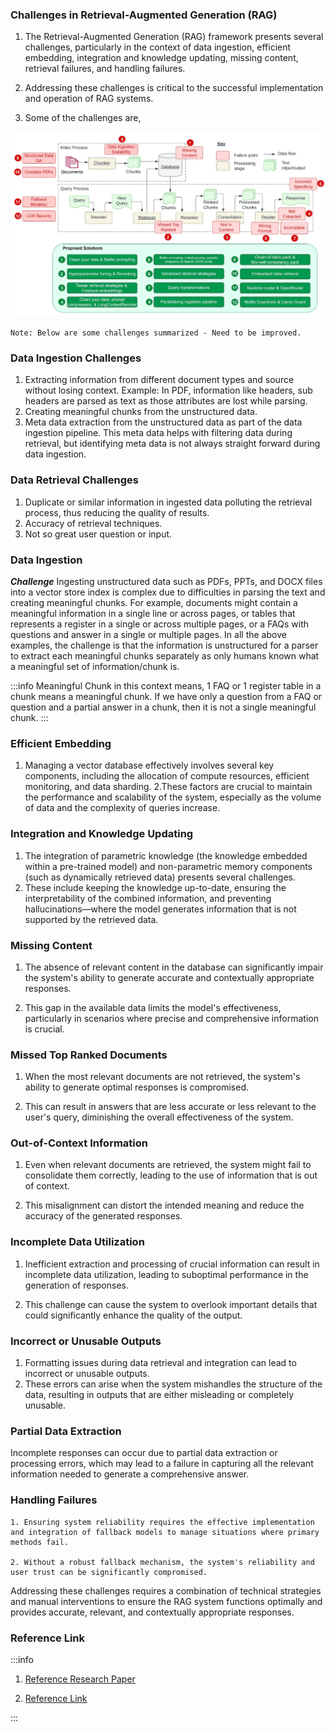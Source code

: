 ### Challenges in Retrieval-Augmented Generation (RAG)

1. The Retrieval-Augmented Generation (RAG) framework presents several
   challenges, particularly in the context of data ingestion, efficient
   embedding, integration and knowledge updating, missing content, retrieval
   failures, and handling failures.

2. Addressing these challenges is critical to the successful implementation and
   operation of RAG systems.

3. Some of the challenges are,

![image.png](./img/challenges.png)

 `Note: Below are some challenges summarized - Need to be improved. `


### Data Ingestion Challenges

1. Extracting information from different document types and source without
   losing context. Example: In PDF, information like headers, sub headers are
   parsed as text as those attributes are lost while parsing.
2. Creating meaningful chunks from the unstructured data.
3. Meta data extraction from the unstructured data as part of the data ingestion
   pipeline. This meta data helps with filtering data during retrieval, but
   identifying meta data is not always straight forward during data ingestion.

### Data Retrieval Challenges

1. Duplicate or similar information in ingested data polluting the retrieval
   process, thus reducing the quality of results.
2. Accuracy of retrieval techniques.
3. Not so great user question or input.

### Data Ingestion

**_Challenge_** Ingesting unstructured data such as PDFs, PPTs, and DOCX files
into a vector store index is complex due to difficulties in parsing the text and
creating meaningful chunks. For example, documents might contain a meaningful
information in a single line or across pages, or tables that represents a
register in a single or across multiple pages, or a FAQs with questions and
answer in a single or multiple pages. In all the above examples, the challenge
is that the information is unstructured for a parser to extract each meaningful
chunks separately as only humans known what a meaningful set of
information/chunk is.

:::info 
Meaningful Chunk in this context means, 1 FAQ or 1 register table in a
chunk means a meaningful chunk. If we have only a question from a FAQ or
question and a partial answer in a chunk, then it is not a single meaningful
chunk.
:::

### Efficient Embedding


1. Managing a vector database effectively involves several key components,
   including the allocation of compute resources, efficient monitoring, and data
   sharding. 2.These factors are crucial to maintain the performance and
   scalability of the system, especially as the volume of data and the
   complexity of queries increase.

### Integration and Knowledge Updating

1. The integration of parametric knowledge (the knowledge embedded within a
   pre-trained model) and non-parametric memory components (such as dynamically
   retrieved data) presents several challenges.
2. These include keeping the knowledge up-to-date, ensuring the interpretability
   of the combined information, and preventing hallucinations—where the model
   generates information that is not supported by the retrieved data.

### Missing Content

1. The absence of relevant content in the database can significantly impair the
   system's ability to generate accurate and contextually appropriate responses.

2. This gap in the available data limits the model's effectiveness, particularly
   in scenarios where precise and comprehensive information is crucial.

### Missed Top Ranked Documents

1. When the most relevant documents are not retrieved, the system's ability to
   generate optimal responses is compromised.

2. This can result in answers that are less accurate or less relevant to the
   user's query, diminishing the overall effectiveness of the system.

### Out-of-Context Information

1. Even when relevant documents are retrieved, the system might fail to
   consolidate them correctly, leading to the use of information that is out of
   context.

2. This misalignment can distort the intended meaning and reduce the accuracy of
   the generated responses.

### Incomplete Data Utilization

1. Inefficient extraction and processing of crucial information can result in
   incomplete data utilization, leading to suboptimal performance in the
   generation of responses.

2. This challenge can cause the system to overlook important details that could
   significantly enhance the quality of the output.

### Incorrect or Unusable Outputs

1. Formatting issues during data retrieval and integration can lead to incorrect
   or unusable outputs.
2. These errors can arise when the system mishandles the structure of the data,
   resulting in outputs that are either misleading or completely unusable.

### Partial Data Extraction

Incomplete responses can occur due to partial data extraction or processing
errors, which may lead to a failure in capturing all the relevant information
needed to generate a comprehensive answer.

### Handling Failures

    1. Ensuring system reliability requires the effective implementation and integration of fallback models to manage situations where primary methods fail.

    2. Without a robust fallback mechanism, the system's reliability and user trust can be significantly compromised.

Addressing these challenges requires a combination of technical strategies and
manual interventions to ensure the RAG system functions optimally and provides
accurate, relevant, and contextually appropriate responses.

### **Reference Link** 
:::info 
1. [Reference Research Paper](https://arxiv.org/pdf/2401.05856) 

2. [Reference Link](https://towardsdatascience.com/12-rag-pain-points-and-proposed-solutions-43709939a28c)

:::
